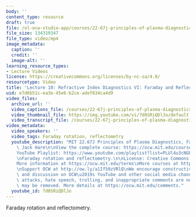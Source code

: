 ```yaml
---
body: ''
content_type: resource
draft: true
file: /ol-ocw-studio-app/courses/22-67j-principles-of-plasma-diagnostics-fall-2023/ocw_2267_lecture10_refractive_6_360p_16_9.mp4
file_size: 134319347
file_type: video/mp4
image_metadata:
  caption: ''
  credit: ''
  image-alt: ''
learning_resource_types:
- Lecture Videos
license: https://creativecommons.org/licenses/by-nc-sa/4.0/
resourcetype: Video
title: 'Lecture 10: Refractive Index Diagnostics VI: Faraday and Reflectometry'
uid: e7d6b51c-ea3e-45e6-b2ce-adef834ca4d9
video_files:
  archive_url: ''
  video_captions_file: /courses/22-67j-principles-of-plasma-diagnostics-fall-2023/1zWyWcUTYFEgg2BwSYcWNX39UUgdVfSha_transcript.webvtt
  video_thumbnail_file: https://img.youtube.com/vi/7d0SRiQDlJo/default.jpg
  video_transcript_file: /courses/22-67j-principles-of-plasma-diagnostics-fall-2023/1zWyWcUTYFEgg2BwSYcWNX39UUgdVfSha_transcript.pdf
video_metadata:
  video_speakers: ''
  video_tags: Faraday rotation, reflectometry
  youtube_description: "MIT 22.67J Principles of Plasma Diagnostics, Fall 2023\nInstructor:\
    \ Jack Hare\n\nView the complete course: https://ocw.mit.edu/courses/22-67j-principles-of-plasma-diagnostics-fall-2023/\n\
    YouTube Playlist: https://www.youtube.com/playlist?list=PLUl4u3cNGP61wK-NwYKZMuABl_eHBmhu4\n\
    \nFaraday rotation and reflectometry.\n\nLicense: Creative Commons BY-NC-SA\n\
    More information at https://ocw.mit.edu/terms\nMore courses at https://ocw.mit.edu\n\
    \nSupport OCW at http://ow.ly/a1If50zVRlQ\nWe encourage constructive comments\
    \ and discussion on OCW\u2019s YouTube and other social media channels. Personal\
    \ attacks, hate speech, trolling, and inappropriate comments are not allowed and\
    \ may be removed. More details at https://ocw.mit.edu/comments."
  youtube_id: 7d0SRiQDlJo
---
```

Faraday rotation and reflectometry.